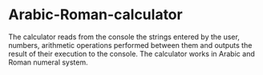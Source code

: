 # Arabic-Roman-calculator
The calculator reads from the console the strings entered by the user, numbers, arithmetic operations
performed between them and outputs the result of their execution to the console. 
The calculator works in Arabic and Roman numeral system.
